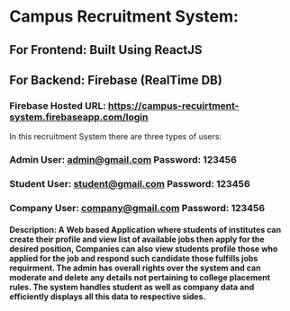 # Campus Recruitment System: #

## For Frontend: Built Using ReactJS ##

## For Backend: Firebase (RealTime DB) ##


### Firebase Hosted URL: https://campus-recuirtment-system.firebaseapp.com/login

In this recruitment System there are three types of users: 

### Admin User:  admin@gmail.com  Password: 123456

### Student User:  student@gmail.com  Password: 123456

### Company User:  company@gmail.com  Password: 123456

#### Description: A Web based Application where students of institutes can create their profile and view list of available jobs then apply for the desired position, Companies can also view students profile those who applied for the job and respond such candidate those fulfills jobs requirment. The admin has overall rights over the system and can moderate and delete any details not pertaining to college placement rules. The system handles student as well as company data and efficiently displays all this data to respective sides.